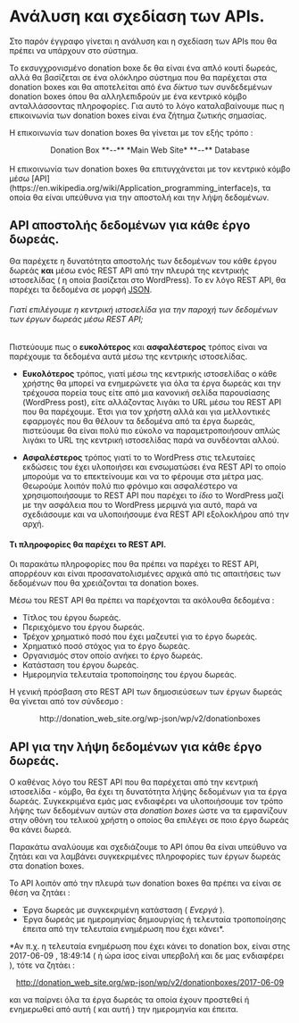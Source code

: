 # Ανάλυση και σχεδίαση των APIs.

Στο παρόν έγγραφο γίνεται η ανάλυση και η σχεδίαση των APIs που θα πρέπει να υπάρχουν στο σύστημα.

Το εκσυγχρονισμένο donation boxe δε θα είναι ένα απλό κουτί δωρεάς, αλλά θα βασίζεται σε ένα ολόκληρο σύστημα που θα παρέχεται στα donation boxes και θα αποτελείται από ένα *δίκτυο* των συνδεδεμένων donation boxes όπου θα αλληλεπιδρούν με ένα κεντρικό κόμβο ανταλλάσσοντας πληροφορίες.
Για αυτό το λόγο καταλαβαίνουμε πως η επικοινωνία των donation boxes είναι ένα ζήτημα ζωτικής σημασίας.

Η επικοινωνία των donation boxes θα γίνεται με τον εξής τρόπο :

<center>
Donation Box **--** *Μain Web Site* **--** Database
</center>

<br>
Η επικοινωνία των donation boxes θα επιτυγχάνεται με τον κεντρικό κόμβο μέσω [API](https://en.wikipedia.org/wiki/Application_programming_interface)s, τα οποία θα είναι υπεύθυνα για την αποστολή και την λήψη δεδομένων.


## API **αποστολής** δεδομένων για κάθε έργο δωρεάς.

Θα παρέχετε η δυνατότητα αποστολής των δεδομένων του κάθε έργου δωρεάς **και** μέσω ενός REST API από την πλευρά της κεντρικής ιστοσελίδας ( η οποία βασίζεται στο WordPress). Το εν λόγο REST API, θα παρέχει τα δεδομένα σε μορφή [JSON](https://en.wikipedia.org/wiki/JSON).

###### Γιατί επιλέγουμε η κεντρική ιστοσελίδα για την παροχή των δεδομένων των έργων δωρεάς μέσω REST API;
Πιστεύουμε πως ο **ευκολότερος** και **ασφαλέστερος** τρόπος είναι να παρέχουμε τα δεδομένα αυτά μέσω της κεντρικής ιστοσελίδας. <br>
* **Ευκολότερος** τρόπος, γιατί μέσω της κεντρικής ιστοσελίδας ο κάθε χρήστης θα μπορεί να ενημερώνετε για όλα τα έργα δωρεάς και την τρέχουσα πορεία τους είτε από μια κανονική σελίδα παρουσίασης (WordPress post), είτε αλλάζοντας λιγάκι το URL μέσω του REST API που θα παρέχουμε. Έτσι για τον χρήστη αλλά και για μελλοντικές εφαρμογές που θα θέλουν τα δεδομένα από τα έργα δωρεάς, πιστεύουμε θα είναι πολύ πιο εύκολο να παραμετροποιήσουν απλώς λιγάκι το URL της κεντρική ιστοσελίδας παρά να συνδέονται αλλού.

* **Ασφαλέστερος** τρόπος γιατί το το WordPress στις τελευταίες εκδώσεις του έχει υλοποιήσει και ενσωματώσει ένα REST API το οποίο μπορούμε να το επεκτείνουμε και να το φέρουμε στα μέτρα μας. Θεωρούμε λοιπόν πολύ πιο φρόνιμο και ασφαλέστερο να χρησιμοποιήσουμε το REST API που παρέχει το *ίδιο* το WordPress μαζί με την ασφάλεια που το WordPress μεριμνά για αυτό, παρά να σχεδιάσουμε και να υλοποιήσουμε ένα REST API εξολοκλήρου από την αρχή.

#### Τι πληροφορίες θα παρέχει το REST API.

Οι παρακάτω πληροφορίες που θα πρέπει να παρέχει το REST API, απορρέουν και είναι προσανατολισμένες αρχικά από τις απαιτήσεις των δεδομένων που θα χρειάζονται τα donation boxes.

Μέσω του REST API θα πρέπει να παρέχονται τα ακόλουθα δεδομένα :

* Τίτλος του έργου δωρεάς.
* Περιεχόμενο του έργου δωρεάς.
* Τρέχον χρηματικό ποσό που έχει μαζευτεί για το έργο δωρεάς.
* Χρηματικό ποσό στόχος για το έργο δωρεάς.
* Οργανισμός στον οποίο ανήκει το έργο δωρεάς.
* Κατάσταση του έργου δωρεάς.
* Ημερομηνία τελευταία τροποποίησης του έργου δωρεάς.

Η γενική πρόσβαση στο REST API των δημοσιεύσεων των έργων δωρεάς θα γίνεται από τον σύνδεσμο :

<center>
http://donation_web_site.org/wp-json/wp/v2/donationboxes
</center>

## API για την **λήψη** δεδομένων για κάθε έργο δωρεάς.

Ο καθένας λόγο του REST API που θα παρέχεται από την κεντρική ιστοσελίδα - κόμβο, θα έχει τη δυνατότητα λήψης δεδομένων για τα έργα δωρεάς.
Συγκεκριμένα εμάς μας ενδιαφέρει να υλοποιήσουμε τον τρόπο λήψης των δεδομένων αυτών στα *donation boxes* ώστε να τα εμφανίζουν στην οθόνη του τελικού χρήστη ο οποίος θα επιλέγει σε ποιο έργο δωρεάς θα κάνει δωρεά.

Παρακάτω αναλύουμε και σχεδιάζουμε το API όπου θα είναι υπεύθυνο να ζητάει και να λαμβάνει συγκεκριμένες πληροφορίες των έργων δωρεάς στα donation boxes.

Το API λοιπόν από την πλευρά των donation boxes θα πρέπει να είναι σε θέση να ζητάει :
* Έργα δωρεάς με συγκεκριμένη κατάσταση ( *Ενεργά* ).
* Έργα δωρεάς με ημερομηνίας δημιουργίας ή τελευταία τροποποίησης έπειτα από την τελευταία ενημέρωση που έχει κάνει*.

*Αν π.χ. η τελευταία ενημέρωση που έχει κάνει το donation box, είναι στης 2017-06-09 , 18:49:14 ( ή ώρα ίσος είναι υπερβολή και δε μας ενδιαφέρει ), τότε να ζητάει :<center>http://donation_web_site.org/wp-json/wp/v2/donationboxes/2017-06-09
</center>

και να παίρνει όλα τα έργα δωρεάς τα οποία έχουν προστεθεί ή ενημερωθεί από αυτή ( και αυτή ) την ημερομηνία και έπειτα.
